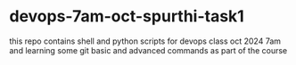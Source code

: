 # devops-7am-oct-spurthi-task1
this repo contains shell and python scripts for devops class oct 2024 7am and learning some git basic and advanced commands as part of the course 
